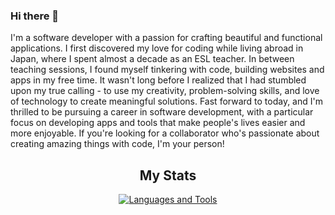 ### Hi there 👋
I'm a software developer with a passion for crafting beautiful and functional applications. I first discovered my love for coding while living abroad in Japan, where I spent almost a decade as an ESL teacher. In between teaching sessions, I found myself tinkering with code, building websites and apps in my free time. It wasn't long before I realized that I had stumbled upon my true calling - to use my creativity, problem-solving skills, and love of technology to create meaningful solutions. Fast forward to today, and I'm thrilled to be pursuing a career in software development, with a particular focus on developing apps and tools that make people's lives easier and more enjoyable. If you're looking for a collaborator who's passionate about creating amazing things with code, I'm your person!
<!--
**anivm01/anivm01** is a ✨ _special_ ✨ repository because its `README.md` (this file) appears on your GitHub profile.

Here are some ideas to get you started:

- 🔭 I’m currently working on ...
- 🌱 I’m currently learning ...
- 👯 I’m looking to collaborate on ...
- 🤔 I’m looking for help with ...
- 💬 Ask me about ...
- 📫 How to reach me: ...
- 😄 Pronouns: ...
- ⚡ Fun fact: ...
-->


<div align="center">

   <h2>My Stats</h2>

  [![Languages and Tools](https://github-readme-stats.vercel.app/api/top-langs/?username=DLittlefield81&layout=compact&theme=vision-friendly-dark)](https://github.com/anuraghazra/github-readme-stats)



</div>
